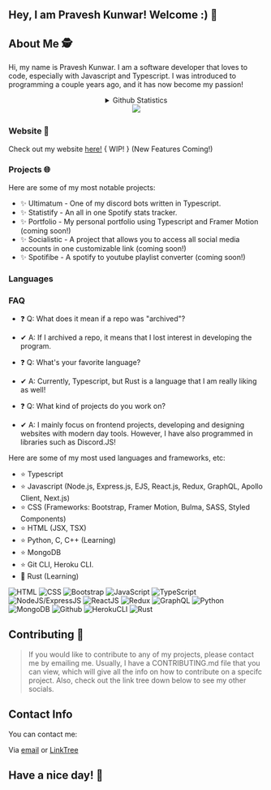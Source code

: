 ## Hey, I am Pravesh Kunwar! Welcome :) 👋 

## About Me 🕵️
Hi, my name is Pravesh Kunwar. I am a software developer that loves to code, especially with Javascript and Typescript. I was introduced to programming a couple years ago, and it has now become my passion!

<div align="center">
<details>
  <summary>Github Statistics</summary>
   <img src="https://github.com/PraveshKunwar/PraveshKunwar/blob/master/github-metrics.svg" />
<br><br>
    <img src="https://github-readme-stats.vercel.app/api/top-langs/?username=PraveshKunwar&layout=compact&theme=tokyonight"/><br><br>
</details>
    <img src="https://komarev.com/ghpvc/?username=PraveshKunwar" />
</div>

### Website 🌌

Check out my website [here!](https://praveshk.vercel.app) { WIP! } (New Features Coming!)

### Projects 🌐

Here are some of my most notable projects:

- ✨ Ultimatum - One of my discord bots written in Typescript.
- ✨ Statistify - An all in one Spotify stats tracker.
- ✨ Portfolio - My personal portfolio using Typescript and Framer Motion (coming soon!)
- ✨ Socialistic - A project that allows you to access all social media accounts in one customizable link (coming soon!)
- ✨ Spotifibe - A spotify to youtube playlist converter (coming soon!)

### Languages

### FAQ

- ❓ Q: What does it mean if a repo was "archived"? 
- ✔ A: If I archived a repo, it means that I lost interest in developing the program.

- ❓ Q: What's your favorite language?
- ✔ A: Currently, Typescript, but Rust is a language that I am really liking as well!

- ❓ Q: What kind of projects do you work on?
- ✔ A: I mainly focus on frontend projects, developing and designing websites with modern day tools. However, I have also programmed in libraries such as Discord.JS!

Here are some of my most used languages and frameworks, etc: 

- ⭐ Typescript
- ⭐ Javascript (Node.js, Express.js, EJS, React.js, Redux, GraphQL, Apollo Client, Next.js)
- ⭐ CSS (Frameworks: Bootstrap, Framer Motion, Bulma, SASS, Styled Components)
- ⭐ HTML (JSX, TSX)
- ⭐ Python, C, C++ (Learning)
- ⭐ MongoDB
- ⭐ Git CLI, Heroku CLI.
- 🌌 Rust (Learning)

![HTML](https://img.shields.io/static/v1?style=flat-square&label=%E2%A0%80&color=555&labelColor=%23e34c26&message=HTML%EF%B8%B1100%25)
![CSS](https://img.shields.io/static/v1?style=flat-square&label=%E2%A0%80&color=555&labelColor=%23563d7c&message=CSS%EF%B8%B165%25)
![Bootstrap](https://img.shields.io/static/v1?style=flat-square&label=%E2%A0%80&color=555&labelColor=602C50&message=Bootstrap%EF%B8%B130%25)
![JavaScript](https://img.shields.io/static/v1?style=flat-square&label=%E2%A0%80&color=555&labelColor=%23f1e05a&message=JavaScript%EF%B8%B180%25)
![TypeScript](https://img.shields.io/static/v1?style=flat-square&label=%E2%A0%80&color=555&labelColor=%232b7489&message=TypeScript%EF%B8%B145%25)
![NodeJS/ExpressJS](https://img.shields.io/static/v1?style=flat-square&label=%E2%A0%80&color=555&labelColor=68A063&message=NodeJS/ExpressJS%EF%B8%B165%25)
![ReactJS](https://img.shields.io/static/v1?style=flat-square&label=%E2%A0%80&color=555&labelColor=61DBFB&message=ReactJS%EF%B8%B185%25)
![Redux](https://img.shields.io/static/v1?style=flat-square&label=%E2%A0%80&color=555&labelColor=764abc&message=Redux%EF%B8%B145%25)
![GraphQL](https://img.shields.io/static/v1?style=flat-square&label=%E2%A0%80&color=555&labelColor=e535ab&message=GraphQL%EF%B8%B120%25)
![Python](https://img.shields.io/static/v1?style=flat-square&label=%E2%A0%80&color=555&labelColor=306998&message=Python%EF%B8%B130%25)
![MongoDB](https://img.shields.io/static/v1?style=flat-square&label=%E2%A0%80&color=555&labelColor=4DB33D&message=MongoDB%EF%B8%B145%25)
![Github](https://img.shields.io/static/v1?style=flat-square&label=%E2%A0%80&color=555&labelColor=FFFFFF&message=Github%EF%B8%B190%25)
![HerokuCLI](https://img.shields.io/static/v1?style=flat-square&label=%E2%A0%80&color=555&labelColor=6762a6&message=HerokuCLI%EF%B8%B125%25)
![Rust](https://img.shields.io/static/v1?style=flat-square&label=%E2%A0%80&color=555&labelColor=b88c27&message=Rust%EF%B8%B120%25)


## Contributing 📜

> If you would like to contribute to any of my projects,
> please contact me by emailing me.
> Usually, I have a CONTRIBUTING.md file that you can view, which will give all the info on how to contribute on a specifc project.
> Also, check out the link tree down below to see my other socials.

## Contact Info

You can contact me:

Via [email](praveshk04@outlook.com) or [LinkTree](https://linktr.ee/PraveshK)

## Have a nice day! 👋
